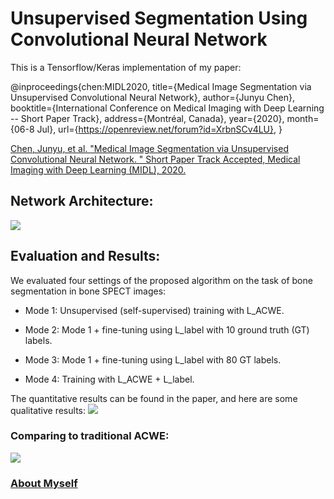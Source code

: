 # Unsupervised Segmentation Using Convolutional Neural Network

This is a Tensorflow/Keras implementation of my paper:

@inproceedings{chen:MIDL2020,
title={Medical Image Segmentation via Unsupervised Convolutional Neural Network},
author={Junyu Chen},
booktitle={International Conference on Medical Imaging with Deep Learning -- Short Paper Track},
address={Montréal, Canada},
year={2020},
month={06-8 Jul},
url={https://openreview.net/forum?id=XrbnSCv4LU},
}

<a href="https://arxiv.org/abs/2001.10155">Chen, Junyu, et al. "Medical Image Segmentation via Unsupervised Convolutional Neural Network. " Short Paper Track Accepted, Medical Imaging with Deep Learning (MIDL), 2020.</a>



## Network Architecture:
![](https://github.com/junyuchen245/Unsuprevised_Seg_via_CNN/blob/master/pics/model.png)

## Evaluation and Results:
We evaluated four settings of the proposed algorithm on the task of bone segmentation in bone SPECT images:

* Mode 1: Unsupervised (self-supervised) training with L_ACWE.

* Mode 2: Mode 1 + fine-tuning using L_label with 10 ground truth (GT) labels.

* Mode 3: Mode 1 + fine-tuning using L_label with 80 GT labels.

* Mode 4: Training with L_ACWE + L_label.

The quantitative results can be found in the paper, and here are some qualitative results:
![](https://github.com/junyuchen245/Unsuprevised_Seg_via_CNN/blob/master/pics/seg_results.png)

### Comparing to traditional ACWE:
![](https://github.com/junyuchen245/Unsuprevised_Seg_via_CNN/blob/master/pics/example.png)


### <a href="https://junyuchen245.github.io"> About Myself</a>
